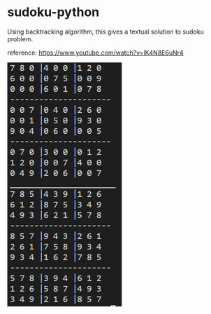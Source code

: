 # sudoku-python
Using backtracking algorithm, this gives a  textual solution to sudoku problem.

reference: https://www.youtube.com/watch?v=lK4N8E6uNr4


![Screenshot](sudoku.png)
